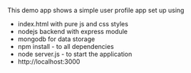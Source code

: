 This demo app shows a simple user profile app set up using 
- index.html with pure js and css styles
- nodejs backend with express module
- mongodb for data storage
- npm install - to all dependencies
- node server.js - to start the application
- http://localhost:3000
